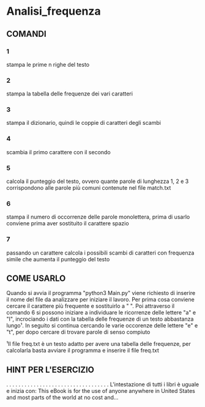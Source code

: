 # Analisi_frequenza

## COMANDI

### 1
stampa le prime n righe del testo

### 2
stampa la tabella delle frequenze dei vari caratteri

### 3
stampa il dizionario, quindi le coppie di caratteri degli scambi

### 4
scambia il primo carattere con il secondo

### 5
calcola il punteggio del testo, ovvero quante parole di lunghezza 1, 2 e 3 corrispondono
alle parole più comuni contenute nel file match.txt

### 6
stampa il numero di occorrenze delle parole monolettera, prima di usarlo conviene prima 
aver sostituito il carattere spazio

### 7 
passando un carattere calcola i possibili scambi di caratteri con frequenza simile che 
aumenta il punteggio del testo

## COME USARLO
Quando si avvia il programma "python3 Main.py" viene richiesto di inserire il nome del file da
analizzare per iniziare il lavoro. Per prima cosa conviene cercare il carattere più frequente 
e sostituirlo a " ". Poi attraverso il comando 6 si possono iniziare a individuare le ricorrenze
delle lettere "a" e "I", incrociando i dati con la tabella delle frequenze di un testo abbastanza
lungo¹. In seguito si continua cercando le varie occorenze delle lettere "e" e "t",
per dopo cercare di trovare parole di senso compiuto

¹Il file freq.txt è un testo adatto per avere una tabella delle frequenze, per calcolarla basta 
avviare il programma e inserire il file freq.txt



## HINT PER L'ESERCIZIO
.
.
.
.
.
.
.
.
.
.
.
.
.
.
.
.
.
.
.
.
.
.
.
.
.
.
.
.
.
.
.
.
.
.
L'intestazione di tutti i libri è uguale e inizia con:
This eBook is for the use of anyone anywhere in United States and most parts of the world
at no cost and...
